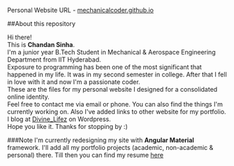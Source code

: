 Personal Website URL - [mechanicalcoder.github.io](https://mechanicalcoder.github.io)

##About this repository

Hi there!   
This is **Chandan Sinha**.  
I'm a junior year B.Tech Student in Mechanical & Aerospace Engineering Department from IIT Hyderabad.  
Exposure to programming has been one of the most significant that happened in my life. It was in my second semester in college. After that I fell in love with it and now I'm a passionate coder.  
These are the files for my personal website I designed for a consolidated online identity.  
Feel free to contact me via email or phone. You can also find the things I'm currently working on. Also I've added links to other website for my portfolio.    
I blog at [Divine_Lifez](https://thevindicatedaxiom.wordpress.com) on Wordpress.   
Hope you like it. Thanks for stopping by :)

###Note
I'm currently redesigning my site with **Angular Material** framework. I'll add all my portfolio projects (academic, non-academic & personal) there. Till then you can find my resume [here](mechanicalcoder.github.io/assets/resume.pdf)
